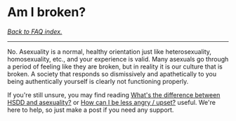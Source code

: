 # Am I broken?

[*Back to FAQ index.*](https://github.com/MissTeapot/LGBT-Wikis/blob/main/github_wiki/asexuality/faq.md)

---

No. Asexuality is a normal, healthy orientation just like heterosexuality, homosexuality, etc., and your experience is valid. Many asexuals go through a period of feeling like they are broken, but in reality it is our culture that is broken. A society that responds so dismissively and apathetically to you being authentically yourself is clearly not functioning properly.

If you're still unsure, you may find reading [What's the difference between HSDD and asexuality?](https://github.com/MissTeapot/LGBT-Wikis/blob/main/github_wiki/asexuality/faq#wiki_.2022_what.27s_the_difference_between_hsdd_and_asexuality.3f.md) or [How can I be less angry / upset?](https://github.com/MissTeapot/LGBT-Wikis/blob/main/github_wiki/asexuality/faq#wiki_.2022_how_can_i_be_less_angry_.2f_upset.3f.md) useful. We're here to help, so just make a post if you need any support.